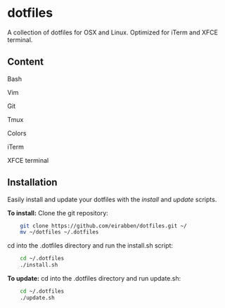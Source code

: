 dotfiles
========
A collection of dotfiles for OSX and Linux. Optimized for iTerm and XFCE terminal.

Content
-------
Bash

Vim

Git

Tmux

Colors

iTerm

XFCE terminal

Installation
------------
Easily install and update your dotfiles with the *install* and *update* scripts.

**To install:**
Clone the git repository:
```bash
    git clone https://github.com/eirabben/dotfiles.git ~/
    mv ~/dotfiles ~/.dotfiles
```

cd into the .dotfiles directory and run the install.sh script:
```bash
    cd ~/.dotfiles
    ./install.sh
```

**To update:**
cd into the .dotfiles directory and run update.sh:
```bash
    cd ~/.dotfiles
    ./update.sh
```


